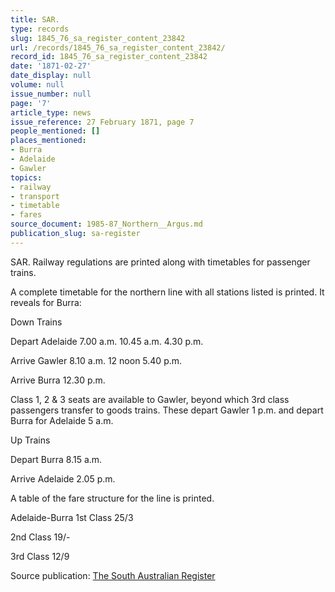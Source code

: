```yaml
---
title: SAR.
type: records
slug: 1845_76_sa_register_content_23842
url: /records/1845_76_sa_register_content_23842/
record_id: 1845_76_sa_register_content_23842
date: '1871-02-27'
date_display: null
volume: null
issue_number: null
page: '7'
article_type: news
issue_reference: 27 February 1871, page 7
people_mentioned: []
places_mentioned:
- Burra
- Adelaide
- Gawler
topics:
- railway
- transport
- timetable
- fares
source_document: 1985-87_Northern__Argus.md
publication_slug: sa-register
---
```


SAR.  Railway regulations are printed along with timetables for passenger trains.

A complete timetable for the northern line with all stations listed is printed.  It reveals for Burra:

Down Trains

Depart Adelaide 	7.00 a.m.	10.45 a.m.	4.30 p.m.

Arrive Gawler	8.10 a.m.	12 noon		5.40 p.m.

Arrive Burra	12.30 p.m.

Class 1, 2 & 3 seats are available to Gawler, beyond which 3rd class passengers transfer to goods trains.  These depart Gawler 1 p.m. and depart Burra for Adelaide 5 a.m.

Up Trains

Depart Burra	8.15 a.m.

Arrive Adelaide	2.05 p.m.

A table of the fare structure for the line is printed.

Adelaide-Burra 	1st Class 25/3

2nd Class 19/-

3rd Class 12/9

Source publication: [The South Australian Register](/publications/sa-register/)
